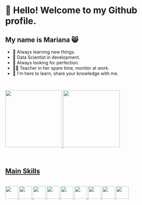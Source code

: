 # 👋 Hello! Welcome to my Github profile.
## My name is Mariana 😸

- 🔭 Always learning new things.
- 🌱 Data Scientist in development.
- 🤔 Always looking for perfection.
- 👩‍🏫 Teacher in her spare time, monitor at work.
- 💬 I'm here to learn, share your knowledge with me.

<br><div>
<a href="https://github.com/MariNascimento1">
<img loading="lazy" height="180em" src="https://github-readme-stats.vercel.app/api/top-langs/?username=MariNascimento1&layout=compact&langs_count=7&theme=dracula"/>
<img loading="lazy" height="180em" src="https://github-readme-stats.vercel.app/api?username=MariNascimento1&show_icons=true&theme=dracula&include_all_commits=true&count_private=true"/>
</div><br>

## Main Skills
<div>
<br><img src="https://cdn.jsdelivr.net/gh/devicons/devicon@latest/icons/javascript/javascript-plain.svg" width="40" height="40"/> <img src="https://cdn.jsdelivr.net/gh/devicons/devicon@latest/icons/nodejs/nodejs-original.svg" width="40" height="40" /> <img src="https://cdn.jsdelivr.net/gh/devicons/devicon@latest/icons/html5/html5-plain-wordmark.svg" width="40" height="40" /> <img src="https://cdn.jsdelivr.net/gh/devicons/devicon@latest/icons/css3/css3-plain-wordmark.svg" width="40" height="40"/> <img src="https://cdn.jsdelivr.net/gh/devicons/devicon@latest/icons/microsoftsqlserver/microsoftsqlserver-original-wordmark.svg" width="40" height="40"/> <img src="https://cdn.jsdelivr.net/gh/devicons/devicon@latest/icons/mysql/mysql-original.svg" width="40" height="40"/> <img src="https://cdn.jsdelivr.net/gh/devicons/devicon@latest/icons/matplotlib/matplotlib-plain.svg" width="40" height="40" /> <img src="https://cdn.jsdelivr.net/gh/devicons/devicon@latest/icons/numpy/numpy-original.svg" width="40" height="40"/> <img src="https://cdn.jsdelivr.net/gh/devicons/devicon@latest/icons/python/python-original.svg" width="40" height="40"/><br>
</div>
